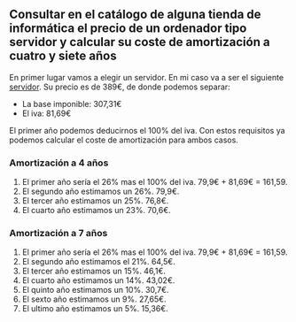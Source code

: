 ##  Consultar en el catálogo de alguna tienda de informática el precio de un ordenador tipo servidor y calcular su coste de amortización a cuatro y siete años

En primer lugar vamos a elegir un servidor. En mi caso va a ser el siguiente [servidor](http://www.dynos.es/servidor-hp-proliant-ml110-g7-xeon-e3-1220-2gb-ddr3-lff-250gb-array-b110i--886111194964__639260-075.html). Su precio es de 389€, de donde podemos separar:
* La base imponible: 307,31€
* El iva: 81,69€

El primer año podemos deducirnos el 100% del iva. Con estos requisitos ya podemos calcular el coste de amortización para ambos casos.

### Amortización a 4 años
1. El primer año sería el 26% mas el 100% del iva. 79,9€ + 81,69€ = 161,59.
2. El segundo año estimamos un 26%. 79,9€.
3. El tercer año estimamos un 25%. 76,8€.
4. El cuarto año estimamos un 23%. 70,6€.

### Amortización a 7 años
1. El primer año sería el 26% mas el 100% del iva. 79,9€ + 81,69€ = 161,59.
2. El segundo año estimamos el 21%. 64,5€.
3. El tercer año estimamos un 15%. 46,1€.
4. El cuarto año estimamos un 14%. 43,02€.
5. El quinto año estimamos un 10%. 30,7€.
6. El sexto año estimamos un 9%. 27,65€.
7. El ultimo año estimamos un 5%. 15,36€.
    


     
